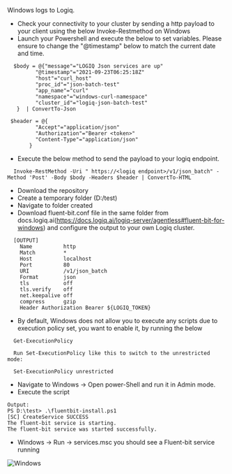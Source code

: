 Windows logs to Logiq.

- Check your connectivity to your cluster by sending a http payload to your client using the below Invoke-Restmethod on Windows
- Launch your Powershell and execute the below to set variables. Please ensure to change the "@timestamp" below to match the current date and time.
```
  $body = @{"message"="LOGIQ Json services are up"
         "@timestamp"="2021-09-23T06:25:18Z"
         "host"="curl_host"
         "proc_id"="json-batch-test"
         "app_name"="curl"
         "namespace"="windows-curl-namespace"
         "cluster_id"="logiq-json-batch-test"
   }  | ConvertTo-Json

 $header = @{
         "Accept"="application/json"
         "Authorization"="Bearer <token>"
         "Content-Type"="application/json"
       } 
```
- Execute the below method to send the payload to your logiq endpoint.
```
  Invoke-RestMethod -Uri " https://<logiq endpoint>/v1/json_batch" -Method 'Post' -Body $body -Headers $header | ConvertTo-HTML
```
- Download the repository
- Create a temporary folder (D:/test)
- Navigate to folder created
- Download fluent-bit.conf file in the same folder from docs.logiq.ai(https://docs.logiq.ai/logiq-server/agentless#fluent-bit-for-windows) and configure the output to your own Logiq cluster.
```
  [OUTPUT]
    Name          http
    Match         *
    Host          localhost
    Port          80
    URI           /v1/json_batch
    Format        json
    tls           off
    tls.verify    off
    net.keepalive off
    compress      gzip
    Header Authorization Bearer ${LOGIQ_TOKEN}
```
- By default, Windows does not allow you to execute any scripts due to execution policy set, you want to enable it, by running the below
```
  Get-ExecutionPolicy

  Run Set-ExecutionPolicy like this to switch to the unrestricted mode:

  Set-ExecutionPolicy unrestricted
```
- Navigate to Windows -> Open power-Shell and run it in Admin mode.
- Execute the script 
 ```
 Output:
 PS D:\test> .\fluentbit-install.ps1
 [SC] CreateService SUCCESS
 The fluent-bit service is starting.
 The fluent-bit service was started successfully.
```

-  Windows -> Run -> services.msc  you should see a Fluent-bit service running

![Windows](https://user-images.githubusercontent.com/67860971/132339749-43cd8404-ba6a-412e-911a-00b1b9e07fd5.png)
